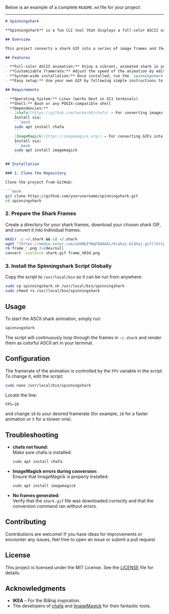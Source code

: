 Below is an example of a complete `README.md` file for your project:

---

```markdown
# Spinningshark

**Spinningshark** is a fun CLI tool that displays a full-color ASCII art animation of the iconic IKEA Blåhaj shark directly in your terminal. Perfect for adding a touch of whimsy to your command line!

## Overview

This project converts a shark GIF into a series of image frames and then uses [chafa](https://github.com/hackerb9/chafa) to render each frame as colorful ASCII art in your terminal. The script loops through these frames at a customizable framerate, creating a smooth animation.

## Features

- **Full-color ASCII animation:** Enjoy a vibrant, animated shark in your terminal.
- **Customizable framerate:** Adjust the speed of the animation by editing the `FPS` variable.
- **System-wide installation:** Once installed, run the `spinningshark` command from any shell.
- **Easy setup:** Use your own GIF by following simple instructions to download and convert it.

## Requirements

- **Operating System:** Linux (works best in X11 terminals)
- **Shell:** Bash or any POSIX-compatible shell
- **Dependencies:**
  - [chafa](https://github.com/hackerb9/chafa) – For converting images to ASCII art  
    Install via:
    ```bash
    sudo apt install chafa
    ```
  - [ImageMagick](https://imagemagick.org/) – For converting GIFs into frames  
    Install via:
    ```bash
    sudo apt install imagemagick
    ```

## Installation

### 1. Clone the Repository

Clone the project from GitHub:

```bash
git clone https://github.com/yourusername/spinningshark.git
cd spinningshark
```

### 2. Prepare the Shark Frames

Create a directory for your shark frames, download your chosen shark GIF, and convert it into individual frames:

```bash
mkdir -p ~/.shark && cd ~/.shark
wget "[https://media.tenor.com/aSHAbIYWqF8AAAAi/blahaj-blåhaj.gif](https://media.tenor.com/Gav8AArqfnIAAAAj/blahaj-bl%C3%A5haj.gif)" -O shark.gif
rm frame_*.png 2>/dev/null
convert -coalesce shark.gif frame_%03d.png
```

### 3. Install the Spinningshark Script Globally

Copy the script to `/usr/local/bin` so it can be run from anywhere:

```bash
sudo cp spinningshark.sh /usr/local/bin/spinningshark
sudo chmod +x /usr/local/bin/spinningshark
```

## Usage

To start the ASCII shark animation, simply run:

```bash
spinningshark
```

The script will continuously loop through the frames in `~/.shark` and render them as colorful ASCII art in your terminal.

## Configuration

The framerate of the animation is controlled by the `FPS` variable in the script. To change it, edit the script:

```bash
sudo nano /usr/local/bin/spinningshark
```

Locate the line:

```bash
FPS=10
```

and change `10` to your desired framerate (for example, `20` for a faster animation or `5` for a slower one).

## Troubleshooting

- **chafa not found:**  
  Make sure chafa is installed:
  ```bash
  sudo apt install chafa
  ```

- **ImageMagick errors during conversion:**  
  Ensure that ImageMagick is properly installed:
  ```bash
  sudo apt install imagemagick
  ```

- **No frames generated:**  
  Verify that the `shark.gif` file was downloaded correctly and that the conversion command ran without errors.

## Contributing

Contributions are welcome! If you have ideas for improvements or encounter any issues, feel free to open an issue or submit a pull request.

## License

This project is licensed under the MIT License. See the [LICENSE](LICENSE) file for details.

## Acknowledgments

- **IKEA** – For the Blåhaj inspiration.
- The developers of [chafa](https://github.com/hackerb9/chafa) and [ImageMagick](https://imagemagick.org/) for their fantastic tools.
```
